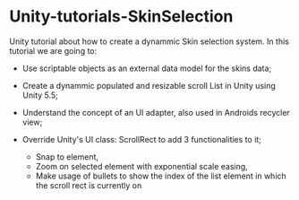 # Unity-tutorials-SkinSelection

Unity tutorial about how to create a dynammic Skin selection system. 
In this tutorial we are going to:
  
  - Use scriptable objects as an external data model for the skins data;
  
  - Create a dynammic populated and resizable scroll List in Unity using Unity 5.5;
  
  - Understand the concept of an UI adapter, also used in Androids recycler view;
  
  - Override Unity's UI class: ScrollRect to add 3 functionalities to it;
    - Snap to element,
    - Zoom on selected element with exponential scale easing,
    - Make usage of bullets to show the index of the list element in which the scroll rect is currently on

